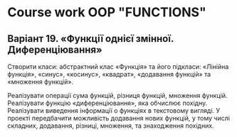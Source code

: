 # Course work OOP "FUNCTIONS"

## Варіант 19. «Функції однієї змінної. Диференціювання»

Створити класи: абстрактний клас «Функція» та його
підкласи: «Лінійна функція», «синус», «косинус», «квадрат»,
«додавання функцій» та «множення функцій».

Реалізувати операції сума функцій, різниця функцій,
множення функцій. Реалізувати функцію «диференціювання», яка обчислює
похідну. Реалізувати виведення інформації о функціях в текстовому вигляді.
У проекті передбачити можливість додавання нових функцій, у тому числі
складних, додавання, різниці, множення, та знаходження похідних.
